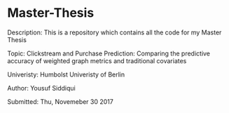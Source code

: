 # Master-Thesis

Description: This is a repository which contains all the code for my Master Thesis

Topic: Clickstream and Purchase Prediction: Comparing the predictive accuracy of weighted graph metrics and traditional covariates

Univeristy: Humbolst Univeristy of Berlin

Author: Yousuf Siddiqui

Submitted:  Thu, Novemeber 30 2017 
